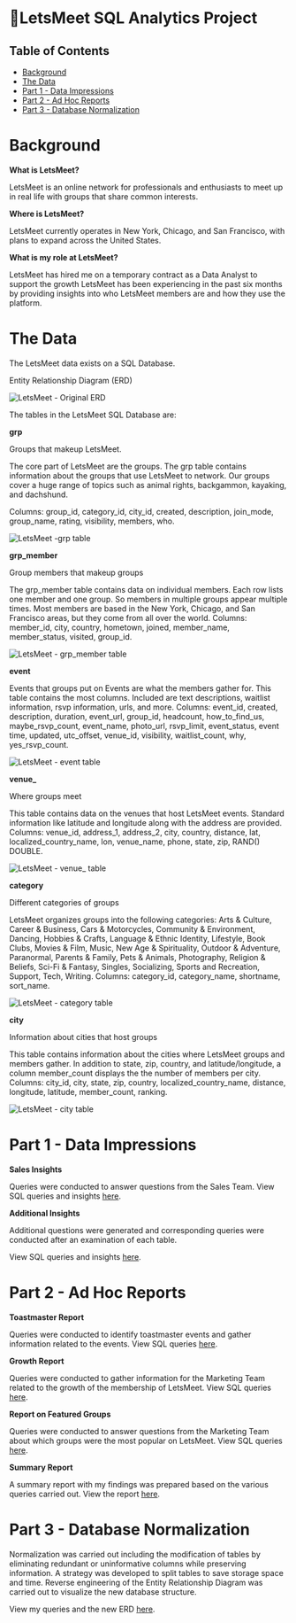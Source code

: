 # 🤝LetsMeet SQL Analytics Project
## Table of Contents
- [Background](#background)
- [The Data](#the-data)
- [Part 1 - Data Impressions](#part-1---data-impressions)
- [Part 2 - Ad Hoc Reports](#part-2---ad-hoc-reports)
- [Part 3 - Database Normalization](#part-3---database-normalization)

# Background
**What is LetsMeet?**

LetsMeet is an online network for professionals and enthusiasts to meet up in real life with groups that share common interests.

**Where is LetsMeet?**

LetsMeet currently operates in New York, Chicago, and San Francisco, with plans to expand across the United States.

**What is my role at LetsMeet?**

LetsMeet has hired me on a temporary contract as a Data Analyst to support the growth LetsMeet has been experiencing in the past six months by providing insights into who LetsMeet members are and how they use the platform.

# The Data

The LetsMeet data exists on a SQL Database.

Entity Relationship Diagram (ERD)

![LetsMeet - Original ERD](https://user-images.githubusercontent.com/95842597/185205075-f37b6b65-8fed-4e9f-875c-444ede8a5f55.png)

The tables in the LetsMeet SQL Database are:

**grp** 

Groups that makeup LetsMeet.

The core part of LetsMeet are the groups. The grp table contains information about the groups
that use LetsMeet to network. Our groups cover a huge range of topics such as animal rights,
backgammon, kayaking, and dachshund.

Columns: group_id, category_id, city_id, created, description, join_mode, group_name, rating,
visibility, members, who.

![LetsMeet -grp table](https://user-images.githubusercontent.com/95842597/185206191-38ff9ce0-f023-4a8a-bbbd-14100c6c53cf.png)

**grp_member** 

Group members that makeup groups

The grp_member table contains data on individual members. Each row lists one member and one
group. So members in multiple groups appear multiple times. Most members are based in the
New York, Chicago, and San Francisco areas, but they come from all over the world.
Columns: member_id, city, country, hometown, joined, member_name, member_status, visited,
group_id.

![LetsMeet - grp_member table](https://user-images.githubusercontent.com/95842597/185206257-2b16c3a0-a907-4db7-9f9c-80a248485857.png)

**event** 

Events that groups put on
Events are what the members gather for. This table contains the most columns. Included are text
descriptions, waitlist information, rsvp information, urls, and more.
Columns: event_id, created, description, duration, event_url, group_id, headcount, how_to_find_us,
maybe_rsvp_count, event_name, photo_url, rsvp_limit, event_status, event time, updated,
utc_offset, venue_id, visibility, waitlist_count, why, yes_rsvp_count.

![LetsMeet - event table](https://user-images.githubusercontent.com/95842597/185206303-c1d98970-c546-41b6-9cc7-0fb0f3a9faf7.png)

**venue_** 

Where groups meet

This table contains data on the venues that host LetsMeet events. Standard information like
latitude and longitude along with the address are provided.
Columns: venue_id, address_1, address_2, city, country, distance, lat, localized_country_name, lon,
venue_name, phone, state, zip, RAND() DOUBLE.

![LetsMeet - venue_ table](https://user-images.githubusercontent.com/95842597/185206342-383e2152-700e-4700-ba80-1cba39201fda.png)

**category** 

Different categories of groups

LetsMeet organizes groups into the following categories: Arts & Culture, Career & Business, Cars &
Motorcycles, Community & Environment, Dancing, Hobbies & Crafts, Language & Ethnic Identity,
Lifestyle, Book Clubs, Movies & Film, Music, New Age & Spirituality, Outdoor & Adventure,
Paranormal, Parents & Family, Pets & Animals, Photography, Religion & Beliefs, Sci-Fi & Fantasy,
Singles, Socializing, Sports and Recreation, Support, Tech, Writing.
Columns: category_id, category_name, shortname, sort_name.

![LetsMeet - category table](https://user-images.githubusercontent.com/95842597/185206419-9d591751-c6b5-4dcb-99b5-75e6eb31fcfa.png)

**city** 

Information about cities that host groups

This table contains information about the cities where LetsMeet groups and members gather. In
addition to state, zip, country, and latitude/longitude, a column member_count displays the
the number of members per city.
Columns: city_id, city, state, zip, country, localized_country_name, distance, longitude, latitude,
member_count, ranking.

![LetsMeet  - city table](https://user-images.githubusercontent.com/95842597/185206479-ebd88954-e63a-4119-a387-3663d1190a1d.png)

# Part 1 - Data Impressions

**Sales Insights**

Queries were conducted to answer questions from the Sales Team. View SQL queries and insights [here](#1_sales_insights.sql).

**Additional Insights**

Additional questions were generated and corresponding queries were conducted after an examination of each table.

View SQL queries and insights [here](#2_additional_insights_updated.sql).

# Part 2 - Ad Hoc Reports

**Toastmaster Report**

Queries were conducted to identify toastmaster events and gather information related to the events. View SQL queries [here](#1_toastmaster.sql).

**Growth Report**

Queries were conducted to gather information for the Marketing Team related to the growth of the membership of LetsMeet. View SQL queries [here](#2_growth.sql).

**Report on Featured Groups**

Queries were conducted to answer questions from the Marketing Team about which groups were the most popular on LetsMeet. 
View SQL queries [here](#3_feature_groups.sql).

**Summary Report**

A summary report with my findings was prepared based on the various queries carried out. View the report [here](#4_summary_report.sql).

# Part 3 - Database Normalization

Normalization was carried out including the modification of tables by eliminating redundant or uninformative columns while preserving information. A strategy was developed to split tables to save storage space and time. Reverse engineering of the Entity Relationship Diagram was carried out to visualize the new database structure.

View my queries and the new ERD [here](#Database%Normalization.sql). 
